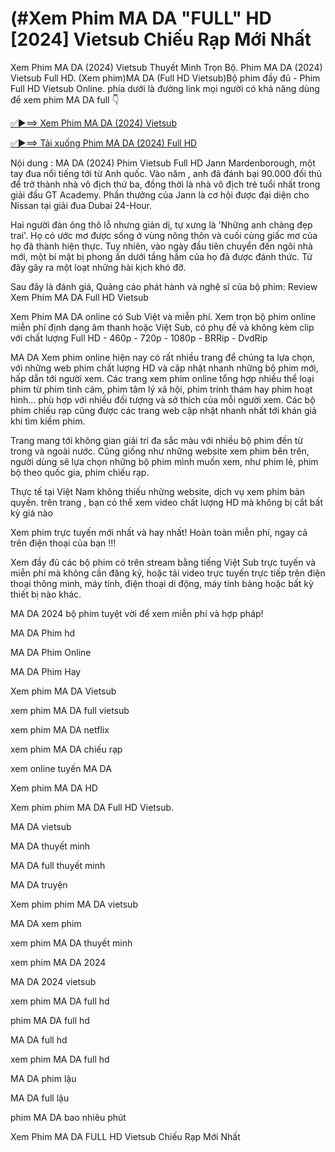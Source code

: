 # (#Xem Phim MA DA "FULL" HD [2024] Vietsub Chiếu Rạp Mới Nhất

Xem Phim MA DA (2024) Vietsub Thuyết Minh Trọn Bộ. Phim MA DA (2024) Vietsub Full HD. (Xem phim)MA DA (Full HD Vietsub)Bộ phim đầy đủ - Phim Full HD Vietsub Online. phía dưới là đường link mọi người có khả năng dùng để xem phim MA DA full 👇

<a href="http://go.bigcinema.online/vi/movie/1309123">✅►⟹ Xem Phim  MA DA (2024) Vietsub</a>

<a href="http://go.bigcinema.online/vi/movie/1309123">✅►⟹ Tải xuống Phim MA DA (2024) Full HD</a>


Nội dung : MA DA (2024) Phim Vietsub Full HD Jann Mardenborough, một tay đua nổi tiếng tới từ Anh quốc. Vào năm , anh đã đánh bại 90.000 đối thủ để trở thành nhà vô địch thứ ba, đồng thời là nhà vô địch trẻ tuổi nhất trong giải đấu GT Academy. Phần thưởng của Jann là cơ hội được đại diện cho Nissan tại giải đua Dubai 24-Hour.

Hai người đàn ông thô lỗ nhưng giản dị, tự xưng là 'Những anh chàng đẹp trai'. Họ có ước mơ được sống ở vùng nông thôn và cuối cùng giấc mơ của họ đã thành hiện thực. Tuy nhiên, vào ngày đầu tiên chuyển đến ngôi nhà mới, một bí mật bị phong ấn dưới tầng hầm của họ đã được đánh thức. Từ đây gây ra một loạt những hài kịch khó đỡ.

Sau đây là đánh giá, Quảng cáo phát hành và nghệ sĩ của bộ phim:
Review Xem Phim MA DA  Full HD Vietsub


Xem Phim MA DA online có Sub Việt và miễn phí. Xem trọn bộ phim online miễn phí định dạng âm thanh hoặc Việt Sub, có phụ đề và không kèm clip với chất lượng Full HD - 460p - 720p - 1080p - BRRip - DvdRip


MA DA Xem phim online hiện nay có rất nhiều trang để chúng ta lựa chọn, với những web phim chất lượng HD và cập nhật nhanh những bộ phim mới, hấp dẫn tới người xem. Các trang xem phim online tổng hợp nhiều thể loại phim từ phim tình cảm, phim tâm lý xã hội, phim trinh thám hay phim hoạt hình… phù hợp với nhiều đối tượng và sở thích của mỗi người xem. Các bộ phim chiếu rạp cũng được các trang web cập nhật nhanh nhất tới khán giả khi tìm kiếm phim.


Trang mang tới không gian giải trí đa sắc màu với nhiều bộ phim đến từ trong và ngoài nước. Cũng giống như những website xem phim bên trên, người dùng sẽ lựa chọn những bộ phim mình muốn xem, như phim lẻ, phim bộ theo quốc gia, phim chiếu rạp.


Thực tế tại Việt Nam không thiếu những website, dịch vụ xem phim bản quyền. trên trang , bạn có thể xem video chất lượng HD mà không bị cắt bất kỳ giá nào


Xem phim trực tuyến mới nhất và hay nhất! Hoàn toàn miễn phí, ngay cả trên điện thoại của bạn !!!


Xem đầy đủ các bộ phim có trên stream bằng tiếng Việt Sub trực tuyến và miễn phí mà không cần đăng ký, hoặc tải video trực tuyến trực tiếp trên điện thoại thông minh, máy tính, điện thoại di động, máy tính bảng hoặc bất kỳ thiết bị nào khác.


MA DA 2024 bộ phim tuyệt vời để xem miễn phí và hợp pháp!

MA DA Phim hd

MA DA Phim Online

MA DA Phim Hay

Xem phim MA DA Vietsub

xem phim MA DA full vietsub

xem phim MA DA netflix

xem phim MA DA chiếu rạp

xem online tuyến MA DA 

Xem phim MA DA HD

Xem phim phim MA DA Full HD Vietsub.

MA DA vietsub

MA DA thuyết minh

MA DA full thuyết minh

MA DA truyện

Xem phim phim MA DA  vietsub

MA DA xem phim

xem phim MA DA thuyết minh

xem phim MA DA 2024

MA DA 2024 vietsub

xem phim MA DA full hd

phim MA DA full hd

MA DA full hd

xem phim MA DA  full hd

MA DA phim lậu

MA DA full lậu

phim MA DA bao nhiêu phút

Xem Phim MA DA FULL HD Vietsub Chiếu Rạp Mới Nhất
